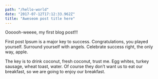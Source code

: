 ```yaml
---
path: "/hello-world"
date: "2017-07-12T17:12:33.962Z"
title: "Aweseom post title here"
---
```


Oooooh-weeee, my first blog post!!!

First post Ipsum is a major key to success. Congratulations, you played yourself. Surround yourself with angels. Celebrate success right, the only way, apple. 
 
The key is to drink coconut, fresh coconut, trust me. Egg whites, turkey sausage, wheat toast, water. Of course they don’t want us to eat our breakfast, so we are going to enjoy our breakfast. 
